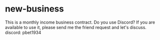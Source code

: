 # new-business
This is a monthly income business contract.
Do you use Discord?
If you are available to use it, please send me the friend request and let's discuss.                  
discord: pbet1934
